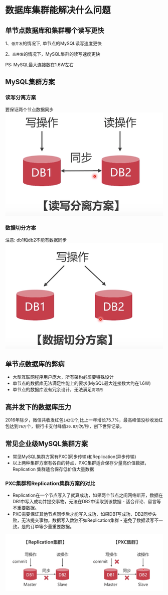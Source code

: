 # 数据库集群能解决什么问题

## 单节点数据库和集群哪个读写更快

1、`低并发`的情况下, 单节点的MySQL读写速度更快

2、`高并发`的情况下，MySQL集群的读写速度更快

PS: MySQL最大连接数在1.6W左右

## MySQL集群方案

### 读写分离方案

要保证两个节点数据同步
![读写分离方案](../static/images/读写分离方案.png)

### 数据切分方案

注意: db1和db2不能有数据同步
![数据切分方案](../static/images/数据切分方案.png)

## 单节点数据库的弊病

- 大型互联网程序用户庞大，所有架构必须要特殊设计
- 单节点的数据库无法满足性能上的要求(MySQL最大连接数大约在1.6W)
- 单节点的数据库没有冗余设计，无法满足`高可用`

## 高并发下的数据库压力

2016年除夕，微信共收发红包`142亿`个,比上一年增长75.7%，最高峰值没秒收发红包达到`76万`个，银行卡支付峰值`20.8万`次/秒，创下世界记录。

## 常见企业级MySQL集群方案

- 常见MySQL集群方案有PXC(同步传输)和Replication(异步传输)
- 以上两种集群方案有各自的特点，PXC集群适合保存少量高价值数据，Replication 集群适合保存低价值大量数据

### PXC集群和Replication集群方案的对比

- Replication在一个节点写入了就算成功，如果两个节点之间网络断开，数据在DB1中写入成功并提交事物，无法在DB2中读取到该数据 - 适合评论、留言等不重要数据。
- PXC需要保证其他节点同步后才能写入成功，如果DB1写成功，DB2同步失败，无法提交事物，数据写入数独不如Replication集群 - 避免了数据读写不一致，是的订单等少量重要数据。

![两种方案比较](../static/images/PXC集群和Replication集群比较.png)